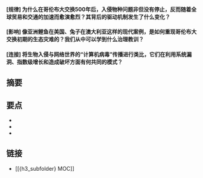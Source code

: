 #### [规律] 为什么在哥伦布大交换500年后，入侵物种问题非但没有停止，反而随着全球贸易和交通的加速而愈演愈烈？其背后的驱动机制发生了什么变化？


#### [影响] 像亚洲鲤鱼在美国、兔子在澳大利亚这样的现代案例，是如何重现哥伦布大交换初期的生态灾难的？我们从中可以学到什么治理教训？


#### [连接] 将生物入侵与网络世界的“计算机病毒”传播进行类比，它们在利用系统漏洞、指数级增长和造成破坏方面有何共同的模式？


## 摘要


## 要点

- 
- 
- 

## 链接

- [[{h3_subfolder} MOC]]
